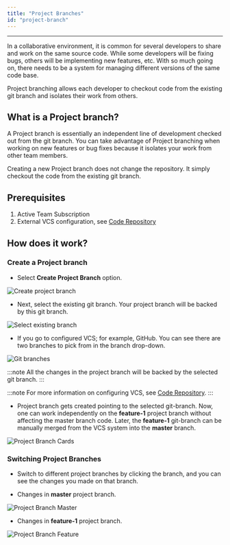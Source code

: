 ```yaml
---
title: "Project Branches"
id: "project-branch"
---
```

---

In a collaborative environment, it is common for several developers to share and work on the same source code. While some developers will be fixing bugs, others will be implementing new features, etc. With so much going on, there needs to be a system for managing different versions of the same code base.

Project branching allows each developer to checkout code from the existing git branch and isolates their work from others.

## What is a Project branch?

A Project branch is essentially an independent line of development checked out from the git branch. You can take advantage of Project branching when working on new features or bug fixes because it isolates your work from other team members.

Creating a new Project branch does not change the repository. It simply checkout the code from the existing git branch.

## Prerequisites

1. Active Team Subscription 
2. External VCS configuration, see [Code Repository](/learn/teams/code-repository)

## How does it work?

### Create a Project branch

* Select **Create Project Branch** option.
 

![Create project branch](/learn/assets/BlogBranchCoachMark.png)


* Next, select the existing git branch. Your project branch will be backed by this git branch.


![Select existing branch](/learn/assets/BlogBranchSelection.png)


* If you go to configured VCS; for example, GitHub. You can see there are two branches to pick from in the branch drop-down.


![Git branches](/learn/assets/BlogGitBranch.png)

:::note
All the changes in the project branch will be backed by the selected git branch.
:::

:::note
For more information on configuring VCS, see [Code Repository](/learn/teams/code-repository).
:::


* Project branch gets created pointing to the selected git-branch. Now, one can work independently on the **feature-1** project branch without affecting the master branch code. Later, the **feature-1** git-branch can be manually merged from the VCS system into the **master** branch.


![Project Branch Cards](/learn/assets/BlogBranchCards.png)


### Switching Project Branches

* Switch to different project branches by clicking the branch, and you can see the changes you made on that branch.

* Changes in **master** project branch.


![Project Branch Master](/learn/assets/BlogMasterBranch.png)


* Changes in **feature-1** project branch.


![Project Branch Feature](/learn/assets/BlogFeatureBranch.png)



